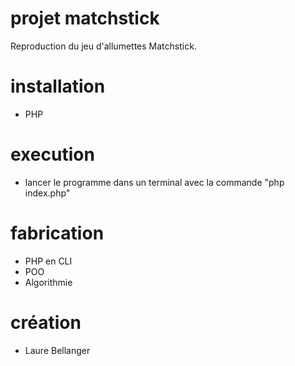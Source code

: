 # projet matchstick

Reproduction du jeu d'allumettes Matchstick.

# installation
- PHP

# execution
- lancer le programme dans un terminal avec la commande "php index.php"

# fabrication
- PHP en CLI
- POO
- Algorithmie

# création
- Laure Bellanger
